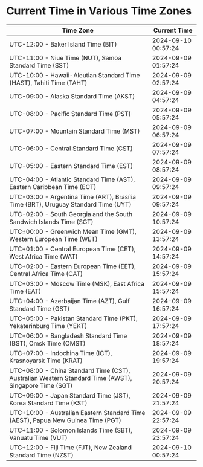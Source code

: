 # Current Time in Various Time Zones

| Time Zone | Current Time |
|-----------|--------------|
| UTC-12:00 - Baker Island Time (BIT) | 2024-09-10 00:57:24 |
| UTC-11:00 - Niue Time (NUT), Samoa Standard Time (SST) | 2024-09-09 01:57:24 |
| UTC-10:00 - Hawaii-Aleutian Standard Time (HAST), Tahiti Time (TAHT) | 2024-09-09 02:57:24 |
| UTC-09:00 - Alaska Standard Time (AKST) | 2024-09-09 04:57:24 |
| UTC-08:00 - Pacific Standard Time (PST) | 2024-09-09 05:57:24 |
| UTC-07:00 - Mountain Standard Time (MST) | 2024-09-09 06:57:24 |
| UTC-06:00 - Central Standard Time (CST) | 2024-09-09 07:57:24 |
| UTC-05:00 - Eastern Standard Time (EST) | 2024-09-09 08:57:24 |
| UTC-04:00 - Atlantic Standard Time (AST), Eastern Caribbean Time (ECT) | 2024-09-09 09:57:24 |
| UTC-03:00 - Argentina Time (ART), Brasília Time (BRT), Uruguay Standard Time (UYT) | 2024-09-09 09:57:24 |
| UTC-02:00 - South Georgia and the South Sandwich Islands Time (SGT) | 2024-09-09 10:57:24 |
| UTC±00:00 - Greenwich Mean Time (GMT), Western European Time (WET) | 2024-09-09 13:57:24 |
| UTC+01:00 - Central European Time (CET), West Africa Time (WAT) | 2024-09-09 14:57:24 |
| UTC+02:00 - Eastern European Time (EET), Central Africa Time (CAT) | 2024-09-09 15:57:24 |
| UTC+03:00 - Moscow Time (MSK), East Africa Time (EAT) | 2024-09-09 15:57:24 |
| UTC+04:00 - Azerbaijan Time (AZT), Gulf Standard Time (GST) | 2024-09-09 16:57:24 |
| UTC+05:00 - Pakistan Standard Time (PKT), Yekaterinburg Time (YEKT) | 2024-09-09 17:57:24 |
| UTC+06:00 - Bangladesh Standard Time (BST), Omsk Time (OMST) | 2024-09-09 18:57:24 |
| UTC+07:00 - Indochina Time (ICT), Krasnoyarsk Time (KRAT) | 2024-09-09 19:57:24 |
| UTC+08:00 - China Standard Time (CST), Australian Western Standard Time (AWST), Singapore Time (SGT) | 2024-09-09 20:57:24 |
| UTC+09:00 - Japan Standard Time (JST), Korea Standard Time (KST) | 2024-09-09 21:57:24 |
| UTC+10:00 - Australian Eastern Standard Time (AEST), Papua New Guinea Time (PGT) | 2024-09-09 22:57:24 |
| UTC+11:00 - Solomon Islands Time (SBT), Vanuatu Time (VUT) | 2024-09-09 23:57:24 |
| UTC+12:00 - Fiji Time (FJT), New Zealand Standard Time (NZST) | 2024-09-10 00:57:24 |
